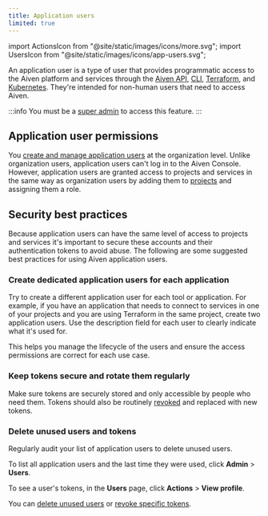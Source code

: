 ```yaml
---
title: Application users
limited: true
---
```


import ActionsIcon from "@site/static/images/icons/more.svg";
import UsersIcon from "@site/static/images/icons/app-users.svg";

An application user is a type of user that provides programmatic access to the Aiven platform and services through the [Aiven API](/docs/tools/api.md), [CLI](/docs/tools/), [Terraform](/docs/tools/terraform.md), and [Kubernetes](/docs/tools/kubernetes.md). They're intended for non-human users that need to access Aiven.

:::info
You must be a [super admin](/docs/platform/howto/make-super-admin) to access this feature.
:::

## Application user permissions

You [create and manage application users](/docs/platform/howto/manage-application-users)
at the organization level. Unlike organization users, application users can't log in to
the Aiven Console. However, application users are granted access to projects
and services in the same way as organization users by adding them to
[projects](/docs/platform/howto/add-project-members) and assigning them a role.

## Security best practices

Because application users can have the same level of access to projects and services it's
important to secure these accounts and their authentication tokens to avoid abuse. The
following are some suggested best practices for using Aiven application users.

### Create dedicated application users for each application

Try to create a different application user for each tool or application. For example, if
you have an application that needs to connect to services in one of your projects and
you are using Terraform in the same project, create two application users. Use
the description field for each user to clearly indicate what it's used for.

This helps you manage the lifecycle of the users and ensure the access permissions are
correct for each use case.

### Keep tokens secure and rotate them regularly

Make sure tokens are securely stored and only accessible by people who need them. Tokens
should also be routinely [revoked](/docs/platform/howto/manage-application-users#revoke-a-token-for-an-application-user)
and replaced with new tokens.

### Delete unused users and tokens

Regularly audit your list of application users to delete unused users.

To list all application users and the last time they were used,
click **Admin** > <UsersIcon className="icon"/> **Users**.

To see a user's tokens, in the <UsersIcon className="icon"/> **Users** page, click <ActionsIcon className="icon"/> **Actions** > <UsersIcon className="icon"/> **View profile**.

You can [delete unused users](/docs/platform/howto/manage-application-users#delete-an-application-user)
or [revoke specific tokens](/docs/platform/howto/manage-application-users#revoke-a-token-for-an-application-user).
